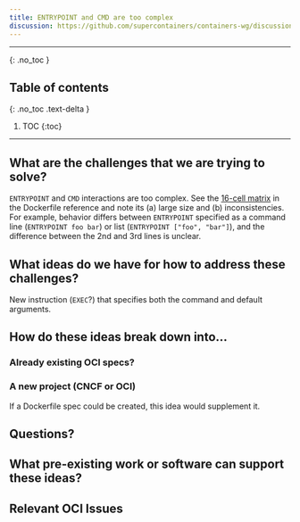 ```yaml
---
title: ENTRYPOINT and CMD are too complex
discussion: https://github.com/supercontainers/containers-wg/discussions/30
---
```


---

{: .no_toc }

## Table of contents
{: .no_toc .text-delta }

1. TOC
{:toc}

---

## What are the challenges that we are trying to solve?

`ENTRYPOINT` and `CMD` interactions are too complex. See the [16-cell
matrix][1] in the Dockerfile reference and note its (a) large size and (b)
inconsistencies. For example, behavior differs between `ENTRYPOINT` specified
as a command line (`ENTRYPOINT foo bar`) or list (`ENTRYPOINT ["foo",
"bar"]`), and the difference between the 2nd and 3rd lines is unclear.

[1]: https://docs.docker.com/engine/reference/builder/#understand-how-cmd-and-entrypoint-interact

## What ideas do we have for how to address these challenges?

New instruction (`EXEC`?) that specifies both the command and default
arguments.

## How do these ideas break down into...

### Already existing OCI specs?


### A new project (CNCF or OCI)

If a Dockerfile spec could be created, this idea would supplement it.

## Questions?


## What pre-existing work or software can support these ideas?

## Relevant OCI Issues
